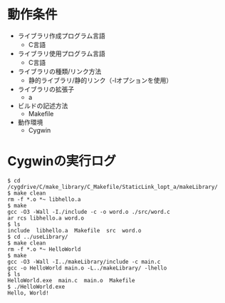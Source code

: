 # 動作条件

* ライブラリ作成プログラム言語
  * C言語
* ライブラリ使用プログラム言語
  * C言語
* ライブラリの種類/リンク方法
  * 静的ライブラリ/静的リンク（-lオプションを使用）
* ライブラリの拡張子
  * a
* ビルドの記述方法
  * Makefile
* 動作環境
  * Cygwin

# Cygwinの実行ログ

```
$ cd /cygdrive/C/make_library/C_Makefile/StaticLink_lopt_a/makeLibrary/
$ make clean
rm -f *.o *~ libhello.a
$ make
gcc -O3 -Wall -I./include -c -o word.o ./src/word.c
ar rcs libhello.a word.o
$ ls
include  libhello.a  Makefile  src  word.o
$ cd ../useLibrary/
$ make clean
rm -f *.o *~ HelloWorld
$ make
gcc -O3 -Wall -I../makeLibrary/include -c main.c
gcc -o HelloWorld main.o -L../makeLibrary/ -lhello
$ ls
HelloWorld.exe  main.c  main.o  Makefile
$ ./HelloWorld.exe
Hello, World!
```
